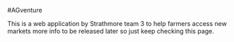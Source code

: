 #AGventure

This is a web application by Strathmore team 3 to help farmers access new markets more info to be released later so just keep checking this page.
